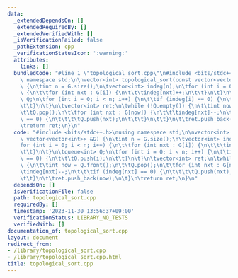 ```yaml
---
data:
  _extendedDependsOn: []
  _extendedRequiredBy: []
  _extendedVerifiedWith: []
  _isVerificationFailed: false
  _pathExtension: cpp
  _verificationStatusIcon: ':warning:'
  attributes:
    links: []
  bundledCode: "#line 1 \"topological_sort.cpp\"\n#include <bits/stdc++.h>\nusing\
    \ namespace std;\n\nvector<int> topological_sort(const vector<vector<int>> &G)\
    \ {\n\tint n = G.size();\n\tvector<int> indeg(n);\n\tfor (int i = 0; i < n; i++)\
    \ {\n\t\tfor (int nxt : G[i]) {\n\t\t\tindeg[nxt]++;\n\t\t}\n\t}\n\tqueue<int>\
    \ Q;\n\tfor (int i = 0; i < n; i++) {\n\t\tif (indeg[i] == 0) {\n\t\t\tQ.push(i);\n\
    \t\t}\n\t}\n\tvector<int> ret;\n\twhile (!Q.empty()) {\n\t\tint now = Q.front();\n\
    \t\tQ.pop();\n\t\tfor (int nxt : G[now]) {\n\t\t\tindeg[nxt]--;\n\t\t\tif (indeg[nxt]\
    \ == 0) {\n\t\t\t\tQ.push(nxt);\n\t\t\t}\n\t\t}\n\t\tret.push_back(now);\n\t}\n\
    \treturn ret;\n}\n"
  code: "#include <bits/stdc++.h>\nusing namespace std;\n\nvector<int> topological_sort(const\
    \ vector<vector<int>> &G) {\n\tint n = G.size();\n\tvector<int> indeg(n);\n\t\
    for (int i = 0; i < n; i++) {\n\t\tfor (int nxt : G[i]) {\n\t\t\tindeg[nxt]++;\n\
    \t\t}\n\t}\n\tqueue<int> Q;\n\tfor (int i = 0; i < n; i++) {\n\t\tif (indeg[i]\
    \ == 0) {\n\t\t\tQ.push(i);\n\t\t}\n\t}\n\tvector<int> ret;\n\twhile (!Q.empty())\
    \ {\n\t\tint now = Q.front();\n\t\tQ.pop();\n\t\tfor (int nxt : G[now]) {\n\t\t\
    \tindeg[nxt]--;\n\t\t\tif (indeg[nxt] == 0) {\n\t\t\t\tQ.push(nxt);\n\t\t\t}\n\
    \t\t}\n\t\tret.push_back(now);\n\t}\n\treturn ret;\n}\n"
  dependsOn: []
  isVerificationFile: false
  path: topological_sort.cpp
  requiredBy: []
  timestamp: '2023-11-30 13:56:37+09:00'
  verificationStatus: LIBRARY_NO_TESTS
  verifiedWith: []
documentation_of: topological_sort.cpp
layout: document
redirect_from:
- /library/topological_sort.cpp
- /library/topological_sort.cpp.html
title: topological_sort.cpp
---
```

